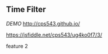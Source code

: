 ## Time Filter
*DEMO*
http://cps543.github.io/

https://jsfiddle.net/cps543/ug4ko0f7/3/


feature 2
